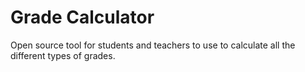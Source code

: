 # Grade Calculator

Open source tool for students and teachers to use to calculate all the different types of grades.